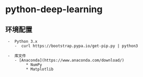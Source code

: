 # python-deep-learning

## 环境配置
     -  Python 3.x
        -  curl https://bootstrap.pypa.io/get-pip.py | python3

     -  库文件
        - [Anaconda](https://www.anaconda.com/download/) 
             * NumPy
             * Matplotlib

